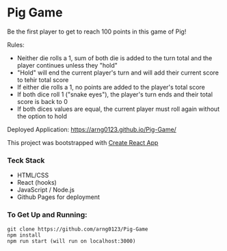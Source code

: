 # Pig Game
Be the first player to get to reach 100 points in this game of Pig! 

Rules: 
- Neither die rolls a 1, sum of both die is added to the turn total and the player continues unless they "hold" 
- "Hold" will end the current player's turn and will add their current score to tehir total score
- If either die rolls a 1, no points are added to the player's total score
- If both dice roll 1 ("snake eyes"), the player's turn ends and their total score is back to 0
- If both dices values are equal, the current player must roll again without the option to hold

Deployed Application: https://arng0123.github.io/Pig-Game/

This project was bootstrapped with [Create React App](https://github.com/facebook/create-react-app)


### Teck Stack
- HTML/CSS
- React (hooks)
- JavaScript / Node.js
- Github Pages for deployment

### To Get Up and Running:
```
git clone https://github.com/arng0123/Pig-Game
npm install
npm run start (will run on localhost:3000)
```
